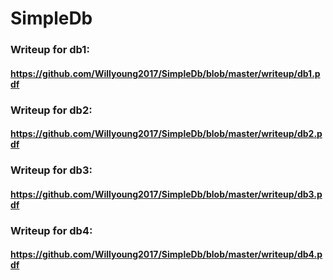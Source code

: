 # SimpleDb
### Writeup for db1: 
#### https://github.com/Willyoung2017/SimpleDb/blob/master/writeup/db1.pdf

### Writeup for db2:
#### https://github.com/Willyoung2017/SimpleDb/blob/master/writeup/db2.pdf

### Writeup for db3:
#### https://github.com/Willyoung2017/SimpleDb/blob/master/writeup/db3.pdf

### Writeup for db4:
#### https://github.com/Willyoung2017/SimpleDb/blob/master/writeup/db4.pdf

